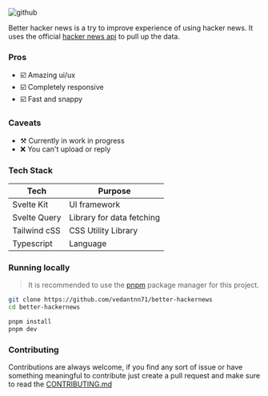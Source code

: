 ![github](https://user-images.githubusercontent.com/70624701/197326161-26b1791f-b6dc-4788-b14b-0f40c3084470.svg)

Better hacker news is a try to improve experience of using hacker news. It uses the official [hacker news api](//github.com/HackerNews/API) to pull up the data.

### Pros

- ☑️ Amazing ui/ux
- ☑️ Completely responsive
- ☑️ Fast and snappy

### Caveats

- ⚒ Currently in work in progress
- ❌ You can't upload or reply

### Tech Stack

| Tech         | Purpose                   |
| ------------ | ------------------------- |
| Svelte Kit   | UI framework              |
| Svelte Query | Library for data fetching |
| Tailwind cSS | CSS Utility Library       |
| Typescript   | Language                  |

### Running locally

> It is recommended to use the [pnpm](//pnpm.io) package manager for this project.

```bash
git clone https://github.com/vedantnn71/better-hackernews
cd better-hackernews

pnpm install
pnpm dev
```

### Contributing

Contributions are always welcome, if you find any sort of issue or have something meaningful to contribute just create a pull request and make sure to read the [CONTRIBUTING.md](./CONTRIBUTING.md)
